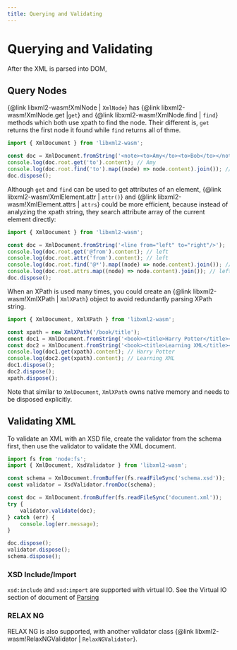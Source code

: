 ```yaml
---
title: Querying and Validating
---
```

# Querying and Validating

After the XML is parsed into DOM, 

## Query Nodes

{@link libxml2-wasm!XmlNode | `XmlNode`} has {@link libxml2-wasm!XmlNode.get |`get`} and {@link libxml2-wasm!XmlNode.find | `find`} methods which both use xpath to find the node.
Their different is,
`get` returns the first node it found while `find` returns all of thme.

```js
import { XmlDocument } from 'libxml2-wasm';

const doc = XmlDocument.fromString('<note><to>Amy</to><to>Bob</to></note>');
console.log(doc.root.get('to').content); // Amy
console.log(doc.root.find('to').map((node) => node.content).join()); // Amy,Bob
doc.dispose();
```

Although `get` and `find` can be used to get attributes of an element,
{@link libxml2-wasm!XmlElement.attr | `attr()`} and {@link libxml2-wasm!XmlElement.attrs | `attrs`} could be more efficient,
because instead of analyzing the xpath string,
they search attribute array of the current element directly:

```js
import { XmlDocument } from 'libxml2-wasm';

const doc = XmlDocument.fromString('<line from="left" to="right"/>');
console.log(doc.root.get('@from').content); // left
console.log(doc.root.attr('from').content); // left
console.log(doc.root.find('@*').map((node) => node.content).join()); // left,right
console.log(doc.root.attrs.map((node) => node.content).join()); // left,right
doc.dispose();
```

When an XPath is used many times,
you could create an {@link libxml2-wasm!XmlXPath | `XmlXPath`} object to avoid redundantly parsing XPath string.

```js
import { XmlDocument, XmlXPath } from 'libxml2-wasm';

const xpath = new XmlXPath('/book/title');
const doc1 = XmlDocument.fromString('<book><title>Harry Potter</title></book>');
const doc2 = XmlDocument.fromString('<book><title>Learning XML</title></book>');
console.log(doc1.get(xpath).content); // Harry Potter
console.log(doc2.get(xpath).content); // Learning XML
doc1.dispose();
doc2.dispose();
xpath.dispose();
```

Note that similar to `XmlDocument`, `XmlXPath` owns native memory and needs to be disposed explicitly.

## Validating XML

To validate an XML with an XSD file, create the validator from the schema first,
then use the validator to validate the XML document.

```js
import fs from 'node:fs';
import { XmlDocument, XsdValidator } from 'libxml2-wasm';

const schema = XmlDocument.fromBuffer(fs.readFileSync('schema.xsd'));
const validator = XsdValidator.fromDoc(schema);

const doc = XmlDocument.fromBuffer(fs.readFileSync('document.xml'));
try {
    validator.validate(doc);
} catch (err) {
    console.log(err.message);
}

doc.dispose();
validator.dispose();
schema.dispose();
```

### XSD Include/Import

`xsd:include` and `xsd:import` are supported with virtual IO.
See the Virtual IO section of document of [Parsing](parsing.md)

### RELAX NG
RELAX NG is also supported, with another validator class {@link libxml2-wasm!RelaxNGValidator | `RelaxNGValidator`}.
